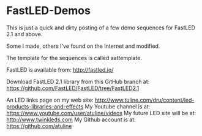 FastLED-Demos
=============

This is just a quick and dirty posting of a few demo sequences for FastLED 2.1 and above. 

Some I made, others I've found on the Internet and modified.

The template for the sequences is called aattemplate.



FastLED is available from: http://fastled.io/

Download FastLED 2.1 library from this GitHub branch at: https://github.com/FastLED/FastLED/tree/FastLED2.1


An LED links page  on my web site:      http://www.tuline.com/dru/content/led-products-libraries-and-effects
My Youtube channel is at:               https://www.youtube.com/user/atuline/videos
My future LED site will be at:          http://www.twinkleds.com
My Github account is at:                https://github.com/atuline
